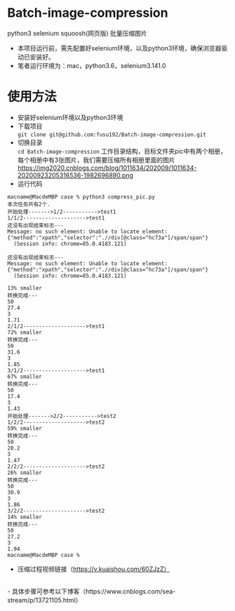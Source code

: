 # Batch-image-compression
python3 selenium squoosh(网页版) 批量压缩图片

- 本项目运行前，需先配置好selenium环境，以及python3环境，确保浏览器驱动已安装好。
- 笔者运行环境为：mac，python3.6，selenium3.141.0

# 使用方法
- 安装好selenium环境以及python3环境
- 下载项目
<br>```git clone git@github.com:fusu192/Batch-image-compression.git```
- 切换目录
<br>```cd Batch-image-compression```
工作目录结构，目标文件夹pic中有两个相册，每个相册中有3张图片，我们需要压缩所有相册里面的图片
https://img2020.cnblogs.com/blog/1011634/202009/1011634-20200923205316536-1982696890.png
- 运行代码
```shell
macname@MacdeMBP case % python3 compress_pic.py
本次任务共有2个.
开始处理------->1/2----------->test1
1/1/2-------------------->test1
还没有出现结束标志---
Message: no such element: Unable to locate element: {"method":"xpath","selector":".//div[@class="hc73a"]/span/span"}
  (Session info: chrome=85.0.4183.121)
 
还没有出现结束标志---
Message: no such element: Unable to locate element: {"method":"xpath","selector":".//div[@class="hc73a"]/span/span"}
  (Session info: chrome=85.0.4183.121)
 
13% smaller
转换完成---
50
27.4
3
1.71
2/1/2-------------------->test1
72% smaller
转换完成---
50
31.6
3
1.85
3/1/2-------------------->test1
67% smaller
转换完成---
50
17.4
3
1.43
开始处理------->2/2----------->test2
1/2/2-------------------->test2
59% smaller
转换完成---
50
20.2
3
1.47
2/2/2-------------------->test2
26% smaller
转换完成---
50
30.9
3
1.86
3/2/2-------------------->test2
14% smaller
转换完成---
50
27.2
3
1.94
macname@MacdeMBP case %
```
- 压缩过程视频链接（https://v.kuaishou.com/60ZJzZ）
<br>
- 具体步骤可参考以下博客（https://www.cnblogs.com/sea-stream/p/13721105.html）
